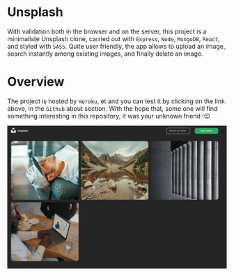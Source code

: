 # Unsplash

With validation both in the browser and on the server, this project is a minimaliste Unsplash clone, carried out with `Express`, `Node`, `MongoDB`, `React`, and styled with `SASS`. Quite user friendly, the app allows to upload an image, search instantly among existing images, and finally delete an image.

# Overview

The project is hosted by `Heroku`, et and you can test it by clicking on the link above, in the `Github` about section. With the hope that, some one will find something interesting in this repository, it was your unknown friend !😉

<img src = "./views/src/assets/screenshot.png" />
